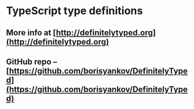 # TypeScript type definitions

## More info at [http://definitelytyped.org](http://definitelytyped.org)

## GitHub repo – [https://github.com/borisyankov/DefinitelyTyped](https://github.com/borisyankov/DefinitelyTyped)

&nbsp;&nbsp;&nbsp;